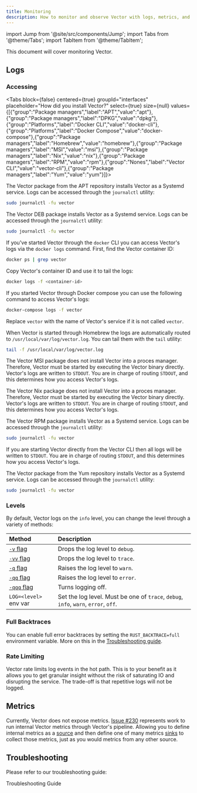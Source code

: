 ```yaml
---
title: Monitoring
description: How to monitor and observe Vector with logs, metrics, and more.
---
```


import Jump from '@site/src/components/Jump';
import Tabs from '@theme/Tabs';
import TabItem from '@theme/TabItem';

This document will cover monitoring Vector.



## Logs

### Accessing

<Tabs
  block={false}
  centered={true}
  groupId="interfaces"
  placeholder="How did you install Vector?"
  select={true}
  size={null}
  values={[{"group":"Package managers","label":"APT","value":"apt"},{"group":"Package managers","label":"DPKG","value":"dpkg"},{"group":"Platforms","label":"Docker CLI","value":"docker-cli"},{"group":"Platforms","label":"Docker Compose","value":"docker-compose"},{"group":"Package managers","label":"Homebrew","value":"homebrew"},{"group":"Package managers","label":"MSI","value":"msi"},{"group":"Package managers","label":"Nix","value":"nix"},{"group":"Package managers","label":"RPM","value":"rpm"},{"group":"Nones","label":"Vector CLI","value":"vector-cli"},{"group":"Package managers","label":"Yum","value":"yum"}]}>
<TabItem value="apt">

The Vector package from the APT repository installs Vector as a Systemd service. Logs can be
accessed through the `journalctl` utility:

```bash
sudo journalctl -fu vector
```

</TabItem>
<TabItem value="dpkg">

The Vector DEB package installs Vector as a Systemd service. Logs can be
accessed through the `journalctl` utility:

```bash
sudo journalctl -fu vector
```

</TabItem>
<TabItem value="docker-cli">

If you've started Vector through the `docker` CLI you can access Vector's logs
via the `docker logs` command. First, find the Vector container ID:

```bash
docker ps | grep vector
```

Copy Vector's container ID and use it to tail the logs:

```bash
docker logs -f <container-id>
```

</TabItem>
<TabItem value="docker-compose">

If you started Vector through Docker compose you can use the following command
to access Vector's logs:

```bash
docker-compose logs -f vector
```

Replace `vector` with the name of Vector's service if it is not called `vector`.

</TabItem>
<TabItem value="homebrew">

When Vector is started through Homebrew the logs are automatically routed to
`/usr/local/var/log/vector.log`. You can tail them with the `tail` utility:

```bash
tail -f /usr/local/var/log/vector.log
```

</TabItem>
<TabItem value="msi">

The Vector MSI package does not install Vector into a proces manager. Therefore,
Vector must be started by executing the Vector binary directly. Vector's logs
are written to `STDOUT`. You are in charge of routing `STDOUT`, and this
determines how you access Vector's logs.

</TabItem>
<TabItem value="nix">

The Vector Nix package does not install Vector into a proces manager. Therefore,
Vector must be started by executing the Vector binary directly. Vector's logs
are written to `STDOUT`. You are in charge of routing `STDOUT`, and this
determines how you access Vector's logs.

</TabItem>
<TabItem value="rpm">

The Vector RPM package installs Vector as a Systemd service. Logs can be
accessed through the `journalctl` utility:

```bash
sudo journalctl -fu vector
```

</TabItem>
<TabItem value="vector-cli">

If you are starting Vector directly from the Vector CLI then all logs will be
written to `STDOUT`. You are in charge of routing `STDOUT`, and this determines
how you access Vector's logs.

</TabItem>
<TabItem value="yum">

The Vector package from the Yum repository installs Vector as a Systemd service. Logs can be
accessed through the `journalctl` utility:

```bash
sudo journalctl -fu vector
```

</TabItem>
</Tabs>

### Levels

By default, Vector logs on the `info` level, you can change the level through
a variety of methods:

| Method                                       | Description                                                                         |
|:---------------------------------------------|:------------------------------------------------------------------------------------|
| [`-v` flag][docs.process-management#flags]   | Drops the log level to `debug`.                                                     |
| [`-vv` flag][docs.process-management#flags]  | Drops the log level to `trace`.                                                     |
| [`-q` flag][docs.process-management#flags]   | Raises the log level to `warn`.                                                     |
| [`-qq` flag][docs.process-management#flags]  | Raises the log level to `error`.                                                    |
| [`-qqq` flag][docs.process-management#flags] | Turns logging off.                                                                  |
| `LOG=<level>` env var                        | Set the log level. Must be one of `trace`, `debug`, `info`, `warn`, `error`, `off`. |

### Full Backtraces

You can enable full error backtraces by setting the `RUST_BACKTRACE=full` environment
variable. More on this in the [Troubleshooting guide][guides.advanced.troubleshooting].

### Rate Limiting

Vector rate limits log events in the hot path. This is to your benefit as
it allows you to get granular insight without the risk of saturating IO
and disrupting the service. The trade-off is that repetitive logs will not be
logged.

## Metrics

Currently, Vector does not expose metrics. [Issue #230][urls.issue_230]
represents work to run internal Vector metrics through Vector's pipeline.
Allowing you to define internal metrics as a [source][docs.sources] and
then define one of many metrics [sinks][docs.sinks] to collect those metrics,
just as you would metrics from any other source.

## Troubleshooting

Please refer to our troubleshooting guide:

<Jump to="/docs/setup/guides/troubleshooting">Troubleshooting Guide</Jump>

[docs.process-management#flags]: /docs/administration/process-management/#flags
[docs.sinks]: /docs/reference/sinks/
[docs.sources]: /docs/reference/sources/
[guides.advanced.troubleshooting]: /guides/advanced/troubleshooting/
[urls.issue_230]: https://github.com/timberio/vector/issues/230
